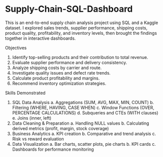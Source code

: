 # Supply-Chain-SQL-Dashboard
This is an end-to-end supply chain analysis project using SQL and a Kaggle dataset. I explored sales trends, supplier performance, shipping costs, product quality, profitability, and inventory levels, then brought the findings together in interactive dashboards.


Objectives
1. Identify top-selling products and their contribution to total revenue.
2. Evaluate supplier performance and delivery consistency.
3. Analyze shipping costs by carrier and route.
4. Investigate quality issues and defect rate trends.
5. Calculate product profitability and margins.
6. Recommend inventory optimization strategies.


Skills Demonstrated
1. SQL Data Analysis
    a. Aggregations (SUM, AVG, MAX, MIN, COUNT)
    b. Filtering (WHERE, HAVING, CASE WHEN)
    c. Window Functions (OVER, PERCENTAGE CALCULATIONS)
    d. Subqueries and CTEs (WITH clauses)
    e. Joins (inner, left)
2. Data Cleaning & Preparation
    a. Handling NULL values
    b. Calculating derived metrics (profit, margin, stock coverage)
3. Business Analytics
    a. KPI creation
    b. Comparative and trend analysis
    c. Risk vs reward evaluation
5. Data Visualization
    a. Bar charts, scatter plots, pie charts
    b. KPI cards
    c. Dashboards for performance monitoring

